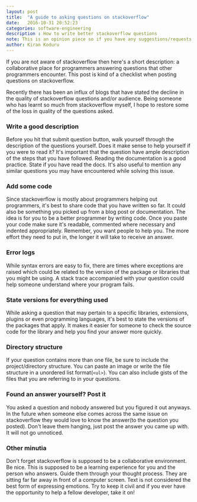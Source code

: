 ```yaml
---
layout: post
title:  "A guide to asking questions on stackoverflow"
date:   2016-10-31 20:52:23
categories: software-engineering
description : How to write better stackoverflow questions
note: This is an opinion piece so if you have any suggestions/requests please go ahead and add them in the comments below.
author: Kiran Koduru 
---
```

If you are not aware of stackoverflow then here's a short description: a collaborative place for programmers answering questions that other programmers encounter. This post is kind of a checklist when posting questions on stackoverflow.

Recently there has been an influx of blogs that have stated the decline in the quality of stackoverflow questions and/or audience. Being someone who has learnt so much from stackoverflow myself, I hope to restore some of the loss in quality of the questions asked.

### Write a good description

Before you hit that submit question button, walk yourself through the description of the questions yourself. Does it make sense to help yourself if you were to read it? It's important that the question have ample description of the steps that you have followed. Reading the documentation is a good practice. State if you have read the docs. It's also useful to mention any similar questions you may have encountered while solving this issue.

### Add some code

Since stackoverflow is mostly about programmers helping out programmers, it's best to share code that you have written so far. It could also be something you picked up from a blog post or documentation. The idea is for you to be a better programmer by writing code. Once you paste your code make sure it's readable, commented where necessary and indented appropriately. Remember, you want people to help you. The more effort they need to put in, the longer it will take to receive an answer.

### Error logs

While syntax errors are easy to fix, there are times where exceptions are raised which could be related to the version of the package or libraries that you might be using. A stack trace accompanied with your question could help someone understand where your program fails.

### State versions for everything used

While asking a question that may pertain to a specific libraries, extensions, plugins or even programming languages, it's best to state the versions of the packages that apply. It makes it easier for someone to check the source code for the library and help you find your answer more quickly.

### Directory structure

If your question contains more than one file, be sure to include the project/directory structure. You can paste an image or write the file structure in a unordered list format(`<ul>`). You can also include gists of the files that you are referring to in your questions. 

### Found an answer yourself? Post it

You asked a question and nobody answered but you figured it out anyways. In the future when someone else comes across the same issue on stackoverflow they would love to know the answer(to the question you posted). Don't leave them hanging, just post the answer you came up with. It will not go unnoticed.

### Other minutia

Don't forget stackoverflow is supposed to be a collaborative environment. Be nice. This is supposed to be a learning experience for you and the person who answers. Guide them through your thought process. They are sitting far far away in front of a computer screen. Text is not considered the best form of expressing emotions. Try to keep it civil and if you ever have the opportunity to help a fellow developer, take it on!   
